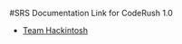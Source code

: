 #SRS Documentation Link for CodeRush 1.0
* [Team Hackintosh](https://docs.google.com/document/d/1BT0k9YEevr2YptjjQuXptiFmtCF61FiFqnH_PoSNFI4/edit?usp=sharing)

